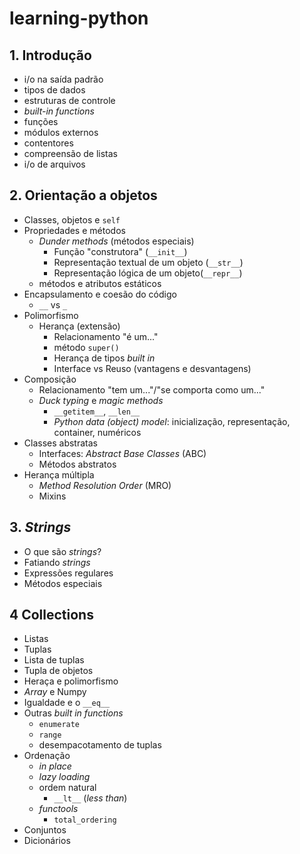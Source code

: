 # learning-python

## 1. Introdução

- i/o na saída padrão
- tipos de dados
- estruturas de controle
- _built-in functions_
- funções
- módulos externos
- contentores
- compreensão de listas
- i/o de arquivos

## 2. Orientação a objetos

- Classes, objetos e `self`
- Propriedades e métodos
  - _Dunder methods_ (métodos especiais)
    - Função "construtora" (`__init__`)
    - Representação textual de um objeto (`__str__`)
    - Representação lógica de um objeto(`__repr__`)
  - métodos e atributos estáticos
- Encapsulamento e coesão do código
  - `__` vs `_`
- Polimorfismo
  - Herança (extensão)
    - Relacionamento "é um..."
    - método `super()`
    - Herança de tipos _built in_
    - Interface vs Reuso (vantagens e desvantagens) 
- Composição
  - Relacionamento "tem um..."/"se comporta como um..."
  - _Duck typing_ e _magic methods_
    - `__getitem__`, `__len__`
    - _Python data (object) model_: inicialização, representação, container, numéricos
- Classes abstratas
  - Interfaces: _Abstract Base Classes_ (ABC)
  - Métodos abstratos
- Herança múltipla
  - _Method Resolution Order_ (MRO)
  - Mixins

## 3. _Strings_

- O que são _strings_?
- Fatiando _strings_
- Expressões regulares
- Métodos especiais

## 4 Collections

- Listas
- Tuplas
- Lista de tuplas
- Tupla de objetos
- Heraça e polimorfismo
- _Array_ e Numpy
- Igualdade e o `__eq__`
- Outras _built in functions_
  - `enumerate`
  - `range`
  - desempacotamento de tuplas
- Ordenação
  - _in place_
  - _lazy loading_
  - ordem natural
    - `__lt__` (_less than_)
  - _functools_
    - `total_ordering`
- Conjuntos
- Dicionários
